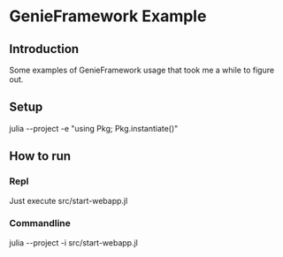 # GenieFramework Example

## Introduction

Some examples of GenieFramework usage that took me a while to figure out.

## Setup

julia --project -e "using Pkg; Pkg.instantiate()"

## How to run

### Repl

Just execute src/start-webapp.jl

### Commandline

julia --project -i src/start-webapp.jl
